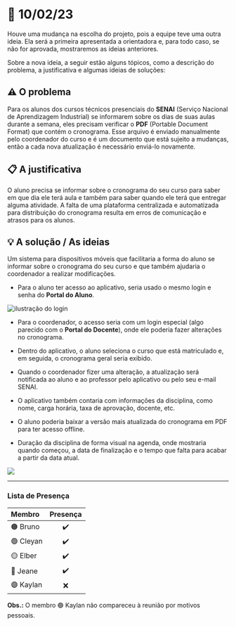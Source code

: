 
# :date: 10/02/23

Houve uma mudança na escolha do projeto, pois a equipe teve uma outra ideia. Ela será a primeira apresentada a orientadora e, para todo caso, se não for aprovada, mostraremos as ideias anteriores.

Sobre a nova ideia, a seguir estão alguns tópicos, como a descrição do problema, a justificativa e algumas ideias de soluções:

## :warning: O problema
Para os alunos dos cursos técnicos presenciais do **SENAI** (Serviço Nacional de Aprendizagem Industrial) se informarem sobre os dias de suas aulas durante a semana, eles precisam verificar o **PDF** (Portable Document Format) que contém o cronograma. Esse arquivo é enviado manualmente pelo coordenador do curso e é um documento que está sujeito a mudanças, então a cada nova atualização é necessário enviá-lo novamente.

## :clipboard: A justificativa
O aluno precisa se informar sobre o cronograma do seu curso para saber em que dia ele terá aula e também para saber quando ele terá que entregar alguma atividade. A falta de uma plataforma centralizada e automatizada para distribuição do cronograma resulta em erros de comunicação e atrasos para os alunos.

## :bulb: A solução / As ideias
Um sistema para dispositivos móveis que facilitaria a forma do aluno se informar sobre o cronograma do seu curso e que também ajudaria o coordenador a realizar modificações.

- Para o aluno ter acesso ao aplicativo, seria usado o mesmo login e senha do **Portal do Aluno**.

![ilustração do login](https://user-images.githubusercontent.com/99078231/218074908-a4a3a50b-2948-45d7-b7b2-286ae7929ac8.png)

- Para o coordenador, o acesso seria com um login especial (algo parecido com o **Portal do Docente**), onde ele poderia fazer alterações no cronograma.

- Dentro do aplicativo, o aluno seleciona o curso que está matriculado e, em seguida, o cronograma geral seria exibido.

- Quando o coordenador fizer uma alteração, a atualização será notificada ao aluno e ao professor pelo aplicativo ou pelo seu e-mail SENAI.

- O aplicativo também contaria com informações da disciplina, como nome, carga horária, taxa de aprovação, docente, etc.

- O aluno poderia baixar a versão mais atualizada do cronograma em PDF para ter acesso offline.

- Duração da disciplina de forma visual na agenda, onde mostraria quando começou, a data de finalização e o tempo que falta para acabar a partir da data atual.

![](https://user-images.githubusercontent.com/99078231/218101452-2b138c71-3ffe-4bc2-b020-6ee101686b04.png)

---

### Lista de Presença

| Membro                    | Presença           |
| :------------------------ | :----------------: |
| :orange_circle: Bruno     | :heavy_check_mark: |
| :green_circle: Cleyan     | :heavy_check_mark: |
| :yellow_circle: Elber     | :heavy_check_mark: |
| :large_blue_circle: Jeane | :heavy_check_mark: |
| :purple_circle: Kaylan    | :x: |

**Obs.:** O membro :purple_circle: Kaylan não compareceu à reunião por motivos pessoais.